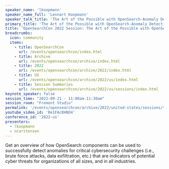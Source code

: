 ```yaml
---
speaker_name: 'lkoopmann'
speaker_name_full: 'Lennart Koopmann'
speaker_talk_title: 'The Art of the Possible with OpenSearch-Anomaly Detection and UEBA'
primary_title: 'The Art of the Possible with OpenSearch-Anomaly Detection and UEBA'
title: 'OpenSearchCon 2022 Session: The Art of the Possible with OpenSearch-Anomaly Detection and UEBA'
breadcrumbs:
  icon: community
  items:
    - title: OpenSearchCon
      url: /events/opensearchcon/index.html
    - title: Archive
      url: /events/opensearchcon/archive/index.html
    - title: 2022
      url: /events/opensearchcon/archive/2022/index.html
    - title: US
      url: /events/opensearchcon/archive/2022/us/index.html
    - title: Session Summaries
      url: /events/opensearchcon/archive/2022/us/sessions/index.html
keynote_speaker: false
session_time: "2022-09-21 - 11:00am-11:30am"
session_room: "Fremont Studio"
permalink: '/events/opensearchcon/archive/2022/united-states/sessions/the-art-of-the-possible-with-opensearch-anomaly-detection-and-ueba.html'
youtube_video_id: 'Be1FAcDHNO4'
conference_id: '2022-us'
presenters:
  - lkoopmann
  - ncarstensen
---
```

Get an overview of how OpenSearch components can be used to successfully detect anomalies for critical cybersecurity challenges (i.e., brute force attacks, data exfiltration, etc.) that are indicators of potential cyber threats for organizations of all sizes, and in all industries.
